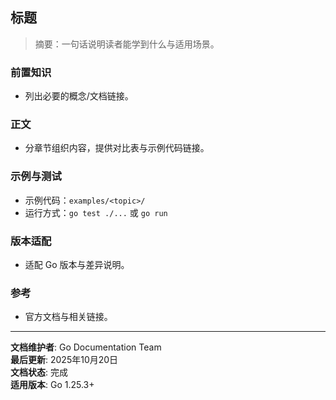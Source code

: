 ﻿
## 标题

> 摘要：一句话说明读者能学到什么与适用场景。

### 前置知识

- 列出必要的概念/文档链接。

### 正文

- 分章节组织内容，提供对比表与示例代码链接。

### 示例与测试

- 示例代码：`examples/<topic>/`
- 运行方式：`go test ./...` 或 `go run`

### 版本适配

- 适配 Go 版本与差异说明。

### 参考

- 官方文档与相关链接。

---

**文档维护者**: Go Documentation Team  
**最后更新**: 2025年10月20日  
**文档状态**: 完成  
**适用版本**: Go 1.25.3+

